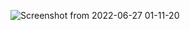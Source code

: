![Screenshot from 2022-06-27 01-11-20](https://user-images.githubusercontent.com/105910992/175831695-08dfd2c3-eee1-4abc-8a4b-68f593285a66.png)
